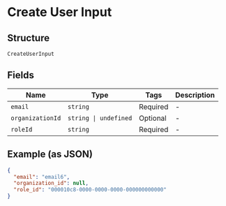 
# Create User Input

## Structure

`CreateUserInput`

## Fields

| Name | Type | Tags | Description |
|  --- | --- | --- | --- |
| `email` | `string` | Required | - |
| `organizationId` | `string \| undefined` | Optional | - |
| `roleId` | `string` | Required | - |

## Example (as JSON)

```json
{
  "email": "email6",
  "organization_id": null,
  "role_id": "000010c8-0000-0000-0000-000000000000"
}
```

